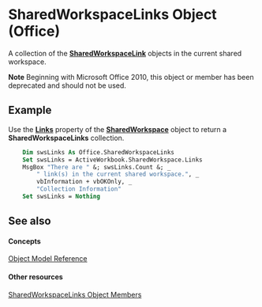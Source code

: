 
# SharedWorkspaceLinks Object (Office)

A collection of the  **[SharedWorkspaceLink](eb36dbed-fc41-08df-3cbc-affbaf5f9784.md)** objects in the current shared workspace.


 **Note**  Beginning with Microsoft Office 2010, this object or member has been deprecated and should not be used.


## Example

Use the  **[Links](7389c657-8028-3914-cb03-5f2f50c448b5.md)** property of the **[SharedWorkspace](7512f0ff-382d-d344-9424-aa10549d14f9.md)** object to return a **SharedWorkspaceLinks** collection.


```vb
    Dim swsLinks As Office.SharedWorkspaceLinks 
    Set swsLinks = ActiveWorkbook.SharedWorkspace.Links 
    MsgBox "There are " &; swsLinks.Count &; _ 
        " link(s) in the current shared workspace.", _ 
        vbInformation + vbOKOnly, _ 
        "Collection Information" 
    Set swsLinks = Nothing 

```


## See also


#### Concepts


[Object Model Reference](499c789a-aba2-0fad-649a-0ea964cd3b5e.md)
#### Other resources


[SharedWorkspaceLinks Object Members](49c747c3-fcf9-9452-a391-6062666c3205.md)